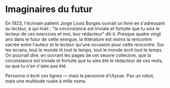 # Imaginaires du futur

En 1923, l'écrivain patient Jorge Louis Borges ouvrait un livre en s'adressant au lecteur, à qui lirait : "la circonstance est triviale et fortuite que tu sois le lecteur de ces exercices et moi, leur rédacteur" dit-il. Presque quatre vingt ans dans le futur de cette exergue, la littérature est moins la rencontre sacrée entre l'auteur et le lecteur qu'une occasion pour cette rencontre. Sur les écrans, tout le monde lit tout le temps, tout le monde écrit tout le temps. On pourrait dire, en ouvrant les pages de cet oeuvre collective, que la circonstance est triviale et fortuite que tu aies été le rédacteur de ces mots, ou que tu n'en n'aies pas été.

Personne n'écrit ces lignes — mais le personne d'Ulysse. Pas un robot, mais une multitude rusée à mille noms.



